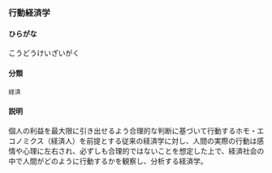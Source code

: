 <div style="display:none;">

## [あ行](securities-terms?id=あ行)
## [か行](securities-terms?id=か行)

</div>

### 行動経済学

#### ひらがな

こうどうけいざいがく

#### 分類

`経済`

#### 説明

個人の利益を最大限に引き出せるよう合理的な判断に基づいて行動するホモ・エコノミクス（経済人）を前提とする従来の経済学に対し、人間の実際の行動は感情や心理に左右され、必ずしも合理的ではないことを想定した上で、経済社会の中で人間がどのように行動するかを観察し、分析する経済学。

<div style="display:none;">

## [さ行](securities-terms?id=さ行)
## [た行](securities-terms?id=た行)
## [な行](securities-terms?id=な行)
## [は行](securities-terms?id=は行)
## [ま行](securities-terms?id=ま行)
## [や行](securities-terms?id=や行)
## [ら行](securities-terms?id=ら行)
## [わ行](securities-terms?id=わ行)
## [英数字・記号](securities-terms?id=英数字・記号)

</div>

